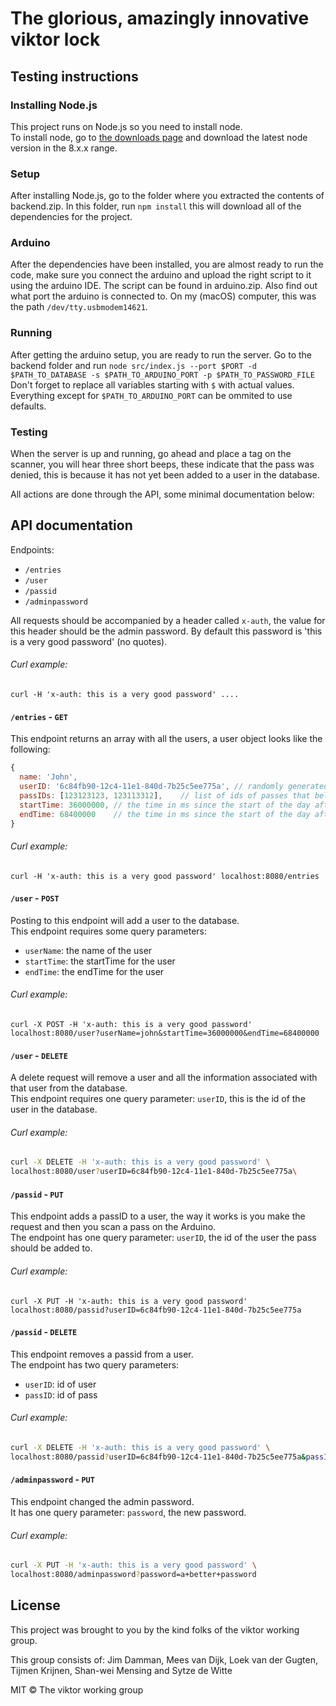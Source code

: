 # The glorious, amazingly innovative viktor lock


## Testing instructions
### Installing Node.js
This project runs on Node.js so you need to install node.  
To install node, go to [the downloads page](https://nodejs.org/en/download/) and download the latest node version in the 8.x.x range.

### Setup
After installing Node.js, go to the folder where you extracted the contents of backend.zip.
In this folder, run `npm install` this will download all of the dependencies for the project.

### Arduino
After the dependencies have been installed, you are almost ready to run the code, make sure you connect the arduino and upload the right script to it using the arduino IDE. The script can be found in arduino.zip. Also find out what port the arduino is connected to. On my (macOS) computer, this was the path `/dev/tty.usbmodem14621`.

### Running
After getting the arduino setup, you are ready to run the server. Go to the backend folder and run `node src/index.js --port $PORT -d $PATH_TO_DATABASE -s $PATH_TO_ARDUINO_PORT -p $PATH_TO_PASSWORD_FILE`  
Don't forget to replace all variables starting with `$` with actual values. Everything except for `$PATH_TO_ARDUINO_PORT` can be ommited to use defaults.

### Testing
When the server is up and running, go ahead and place a tag on the scanner, you will hear three short beeps, these indicate that the pass was denied, this is because it has not yet been added to a user in the database.  

All actions are done through the API, some minimal documentation below:

## API documentation

Endpoints:
- `/entries`
- `/user`
- `/passid`
- `/adminpassword`

All requests should be accompanied by a header called `x-auth`, the value for this header should be the admin password. By default this password is 'this is a very good password' (no quotes).  

###### Curl example:  
`curl -H 'x-auth: this is a very good password' ....`  

#### `/entries` - `GET`
This endpoint returns an array with all the users, a user object looks like the following:
```js
{
  name: 'John',
  userID: '6c84fb90-12c4-11e1-840d-7b25c5ee775a', // randomly generated id
  passIDs: [123123123, 123113312],    // list of ids of passes that belong to this user
  startTime: 36000000, // the time in ms since the start of the day after which the user can open the door
  endTime: 68400000    // the time in ms since the start of the day after which the user can no longer open the door
}
```

###### Curl example:  
```
curl -H 'x-auth: this is a very good password' localhost:8080/entries
```

#### `/user` - `POST`
Posting to this endpoint will add a user to the database.  
This endpoint requires some query parameters:
- `userName`: the name of the user
- `startTime`: the startTime for the user
- `endTime`: the endTime for the user

###### Curl example:  
```
curl -X POST -H 'x-auth: this is a very good password' localhost:8080/user?userName=john&startTime=36000000&endTime=68400000
```

#### `/user` - `DELETE`
A delete request will remove a user and all the information associated with that user from the database.  
This endpoint requires one query parameter: `userID`, this is the id of the user in the database.

###### Curl example:  
```sh
curl -X DELETE -H 'x-auth: this is a very good password' \
localhost:8080/user?userID=6c84fb90-12c4-11e1-840d-7b25c5ee775a\
```

#### `/passid` - `PUT`
This endpoint adds a passID to a user, the way it works is you make the request and then you scan a pass on the Arduino.  
The endpoint has one query parameter: `userID`, the id of the user the pass should be added to.

###### Curl example:  
```
curl -X PUT -H 'x-auth: this is a very good password' localhost:8080/passid?userID=6c84fb90-12c4-11e1-840d-7b25c5ee775a
```

#### `/passid` - `DELETE`
This endpoint removes a passid from a user.  
The endpoint has two query parameters:
- `userID`: id of user
- `passID`: id of pass

###### Curl example:  
```sh
curl -X DELETE -H 'x-auth: this is a very good password' \
localhost:8080/passid?userID=6c84fb90-12c4-11e1-840d-7b25c5ee775a&passID=123123123
```

#### `/adminpassword` - `PUT`
This endpoint changed the admin password.  
It has one query parameter: `password`, the new password.

###### Curl example:  
```sh
curl -X PUT -H 'x-auth: this is a very good password' \
localhost:8080/adminpassword?password=a+better+password
```

## License
This project was brought to you by the kind folks of the viktor working group.

This group consists of: Jim Damman, Mees van Dijk, Loek van der Gugten, Tijmen Krijnen, Shan-wei Mensing and Sytze de Witte

MIT © The viktor working group
